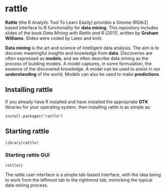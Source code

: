 # rattle
  **Rattle** (the R Analytic Tool To Learn Easily) provides a Gnome (RGtk2) based interface to R functionality for **data mining**. This repository includes slides of the book *Data Mining with Rattle and R (2011)*, written by **Graham Williams**. Slides were coded by Latex and knitr.

  **Data mining** is the art and science of intelligent data analysis. The aim is to discover meaningful insights and knowledge from **data**. Discoveries are often expressed as **models**, and we often describe data mining as the process of building models. A model captures, in some formulation, the essence of the discovered knowledge. A model can be used to assist in our **understanding** of the world. Models can also be used to make **predictions**.
  
## Installing rattle
  If you already have R installed and have installed the appropriate **GTK** libraries for your operating system, then installing rattle is as simple as:
```{r eval=FALSE, echo=TRUE}
install.packages("rattle")
```

## Starting rattle
```{r eval=FALSE, echo=TRUE}
library(rattle)
```

### Starting rattle GUI
```{r eval=FALSE, echo=TRUE}
rattle()
```

  The rattle user interface is a simple tab-based interface, with the idea being to work from the leftmost tab to the rightmost tab, mimicking the typical data mining process.
